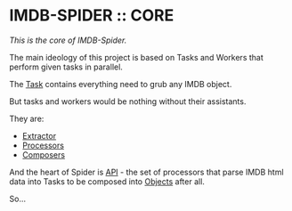 # IMDB-SPIDER :: CORE

_This is the core of IMDB-Spider._

The main ideology of this project is based on Tasks and Workers that perform given tasks in parallel.

The [Task](core/src/main/java/ru/bvn13/imdbspider/spider/tasker/Task.java) contains everything need to grub any IMDB object.

But tasks and workers would be nothing without their assistants. 

They are: 

- [Extractor](src/main/java/ru/bvn13/imdbspider/spider/extractor)
- [Processors](src/main/java/ru/bvn13/imdbspider/spider/processor)
- [Composers](src/main/java/ru/bvn13/imdbspider/spider/composer)


And the heart of Spider is [API](src/main/java/ru/bvn13/imdbspider/spider/api/v1_0) - the set of processors that parse IMDB html data into Tasks to be composed into [Objects](src/main/java/ru/bvn13/imdbspider/imdb/) after all.

So...




